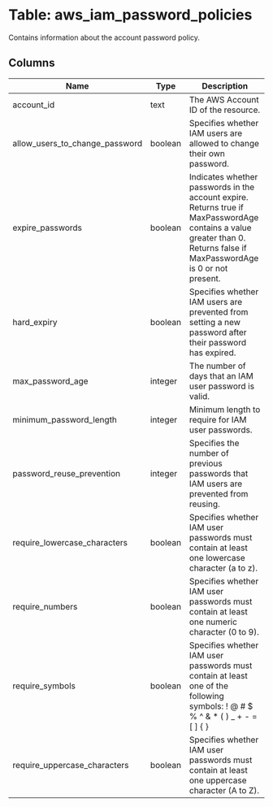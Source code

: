 
# Table: aws_iam_password_policies
Contains information about the account password policy.
## Columns
| Name        | Type           | Description  |
| ------------- | ------------- | -----  |
|account_id|text|The AWS Account ID of the resource.|
|allow_users_to_change_password|boolean|Specifies whether IAM users are allowed to change their own password. |
|expire_passwords|boolean|Indicates whether passwords in the account expire. Returns true if MaxPasswordAge contains a value greater than 0. Returns false if MaxPasswordAge is 0 or not present. |
|hard_expiry|boolean|Specifies whether IAM users are prevented from setting a new password after their password has expired. |
|max_password_age|integer|The number of days that an IAM user password is valid. |
|minimum_password_length|integer|Minimum length to require for IAM user passwords. |
|password_reuse_prevention|integer|Specifies the number of previous passwords that IAM users are prevented from reusing. |
|require_lowercase_characters|boolean|Specifies whether IAM user passwords must contain at least one lowercase character (a to z). |
|require_numbers|boolean|Specifies whether IAM user passwords must contain at least one numeric character (0 to 9). |
|require_symbols|boolean|Specifies whether IAM user passwords must contain at least one of the following symbols: ! @ # $ % ^ & * ( ) _ + - = [ ] { } | ' |
|require_uppercase_characters|boolean|Specifies whether IAM user passwords must contain at least one uppercase character (A to Z). |
